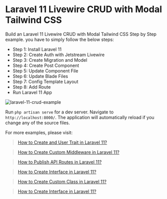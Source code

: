 # Laravel 11 Livewire CRUD with Modal Tailwind CSS

  Build an Laravel 11 Livewire CRUD with Modal Tailwind CSS Step by Step example. you have to simply follow the below steps:
  - Step 1: Install Laravel 11
  - Step 2: Create Auth with Jetstream Livewire
  - Step 3: Create Migration and Model
  - Step 4: Create Post Component
  - Step 5: Update Component File
  - Step 6: Update Blade Files
  - Step 7: Config Template Layout
  - Step 8: Add Route
  - Run Laravel 11 App

![laravel-11-crud-example](https://www.itsolutionstuff.com/upload/laravel-11-jet-livewire-crud.png)

 Run `php artisan serve` for a dev server. Navigate to `http://localhost:8000/`. The application will automatically reload if you change any of the source files.


For more examples, please visit:
> [How to Create and User Trait in Laravel 11?](https://www.itsolutionstuff.com/post/how-to-create-and-use-trait-in-laravel-11example.html)

> [How to Create Custom Middleware in Laravel 11?](https://www.itsolutionstuff.com/post/how-to-create-custom-middleware-in-laravel-11example.html)

> [How to Publish API Routes in Laravel 11?](https://www.itsolutionstuff.com/post/how-to-publish-api-route-file-in-laravel-11example.html)

> [How to Create Interface in Laravel 11?](https://www.itsolutionstuff.com/post/how-to-create-interface-in-laravel-11example.html)

> [How to Create Custom Class in Laravel 11?](https://www.itsolutionstuff.com/post/how-to-create-custom-class-in-laravel-11example.html)

> [How to Create Interface in Laravel 11?](https://www.itsolutionstuff.com/post/how-to-create-interface-in-laravel-11example.html)

